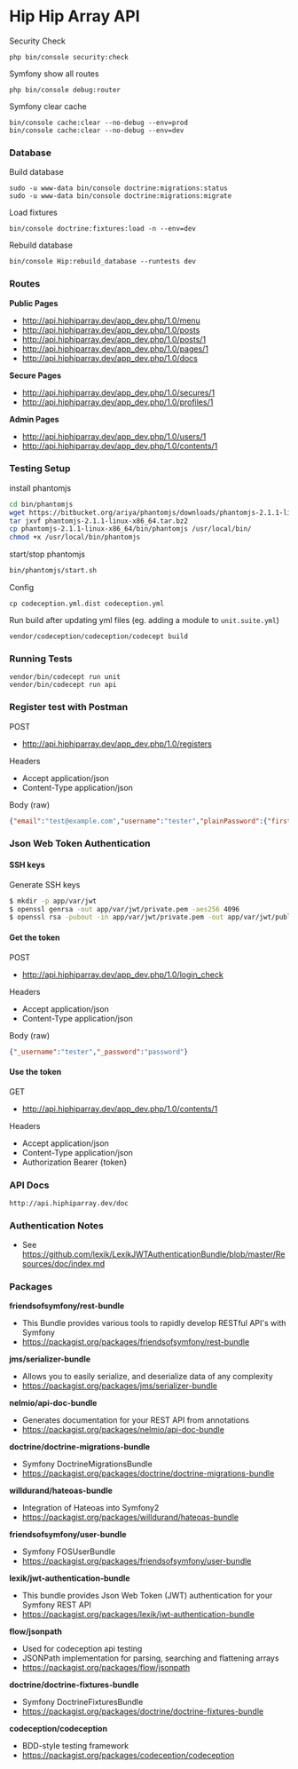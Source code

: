Hip Hip Array API
===========



Security Check
```
php bin/console security:check
```

Symfony show all routes
```
php bin/console debug:router
```

Symfony clear cache
```
bin/console cache:clear --no-debug --env=prod
bin/console cache:clear --no-debug --env=dev
```


### Database


Build database
```
sudo -u www-data bin/console doctrine:migrations:status
sudo -u www-data bin/console doctrine:migrations:migrate
```

Load fixtures
```
bin/console doctrine:fixtures:load -n --env=dev
```

Rebuild database
```
bin/console Hip:rebuild_database --runtests dev
```


### Routes

**Public Pages**
- http://api.hiphiparray.dev/app_dev.php/1.0/menu
- http://api.hiphiparray.dev/app_dev.php/1.0/posts
- http://api.hiphiparray.dev/app_dev.php/1.0/posts/1
- http://api.hiphiparray.dev/app_dev.php/1.0/pages/1
- http://api.hiphiparray.dev/app_dev.php/1.0/docs

**Secure Pages**
- http://api.hiphiparray.dev/app_dev.php/1.0/secures/1
- http://api.hiphiparray.dev/app_dev.php/1.0/profiles/1

**Admin Pages**
- http://api.hiphiparray.dev/app_dev.php/1.0/users/1
- http://api.hiphiparray.dev/app_dev.php/1.0/contents/1


### Testing Setup


install phantomjs

```bash
cd bin/phantomjs
wget https://bitbucket.org/ariya/phantomjs/downloads/phantomjs-2.1.1-linux-x86_64.tar.bz2
tar jxvf phantomjs-2.1.1-linux-x86_64.tar.bz2
cp phantomjs-2.1.1-linux-x86_64/bin/phantomjs /usr/local/bin/
chmod +x /usr/local/bin/phantomjs
```

start/stop phantomjs

```bash
bin/phantomjs/start.sh
```


Config
```
cp codeception.yml.dist codeception.yml
```


Run build after updating yml files (eg. adding a module to `unit.suite.yml`)
```
vendor/codeception/codeception/codecept build
```



### Running Tests

```
vendor/bin/codecept run unit
vendor/bin/codecept run api
```


### Register test with Postman


POST
- http://api.hiphiparray.dev/app_dev.php/1.0/registers

Headers
- Accept application/json
- Content-Type application/json

Body (raw)
```json
{"email":"test@example.com","username":"tester","plainPassword":{"first":"password","second":"password"}}
```


### Json Web Token Authentication


#### SSH keys

Generate SSH keys

```bash
$ mkdir -p app/var/jwt
$ openssl genrsa -out app/var/jwt/private.pem -aes256 4096
$ openssl rsa -pubout -in app/var/jwt/private.pem -out app/var/jwt/public.pem
```


#### Get the token

POST
- http://api.hiphiparray.dev/app_dev.php/1.0/login_check

Headers
- Accept application/json
- Content-Type application/json

Body (raw)
```json
{"_username":"tester","_password":"password"}
```

#### Use the token

GET
- http://api.hiphiparray.dev/app_dev.php/1.0/contents/1

Headers
- Accept            application/json
- Content-Type      application/json
- Authorization     Bearer {token}


### API Docs

```
http://api.hiphiparray.dev/doc
```

### Authentication Notes

- See https://github.com/lexik/LexikJWTAuthenticationBundle/blob/master/Resources/doc/index.md



### Packages


**friendsofsymfony/rest-bundle**
- This Bundle provides various tools to rapidly develop RESTful API's with Symfony
- https://packagist.org/packages/friendsofsymfony/rest-bundle


**jms/serializer-bundle**
- Allows you to easily serialize, and deserialize data of any complexity
- https://packagist.org/packages/jms/serializer-bundle


**nelmio/api-doc-bundle**
- Generates documentation for your REST API from annotations
- https://packagist.org/packages/nelmio/api-doc-bundle


**doctrine/doctrine-migrations-bundle**
- Symfony DoctrineMigrationsBundle
- https://packagist.org/packages/doctrine/doctrine-migrations-bundle


**willdurand/hateoas-bundle**
- Integration of Hateoas into Symfony2
- https://packagist.org/packages/willdurand/hateoas-bundle


**friendsofsymfony/user-bundle**
- Symfony FOSUserBundle
- https://packagist.org/packages/friendsofsymfony/user-bundle


**lexik/jwt-authentication-bundle**
- This bundle provides Json Web Token (JWT) authentication for your Symfony REST API
- https://packagist.org/packages/lexik/jwt-authentication-bundle


**flow/jsonpath**
- Used for codeception api testing
- JSONPath implementation for parsing, searching and flattening arrays
- https://packagist.org/packages/flow/jsonpath


**doctrine/doctrine-fixtures-bundle**
- Symfony DoctrineFixturesBundle
- https://packagist.org/packages/doctrine/doctrine-fixtures-bundle


**codeception/codeception**
- BDD-style testing framework
- https://packagist.org/packages/codeception/codeception

